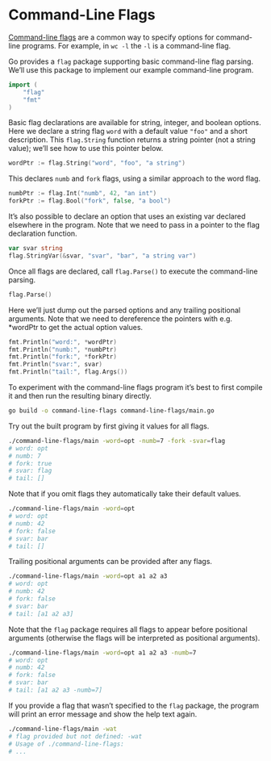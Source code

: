 # Command-Line Flags

[Command-line flags](https://en.wikipedia.org/wiki/Command-line_interface#Command-line_option) are a common way to specify options for command-line programs. For example, in `wc -l` the `-l` is a command-line flag.

Go provides a `flag` package supporting basic command-line flag parsing. We’ll use this package to implement our example command-line program.

```go
import (
    "flag"
    "fmt"
)
```

Basic flag declarations are available for string, integer, and boolean options. Here we declare a string flag `word` with a default value `"foo"` and a short description. This `flag.String` function returns a string pointer (not a string value); we’ll see how to use this pointer below.

```go
wordPtr := flag.String("word", "foo", "a string")
```

This declares `numb` and `fork` flags, using a similar approach to the word flag.

```go
numbPtr := flag.Int("numb", 42, "an int")
forkPtr := flag.Bool("fork", false, "a bool")
```

It’s also possible to declare an option that uses an existing var declared elsewhere in the program. Note that we need to pass in a pointer to the flag declaration function.

```go
var svar string
flag.StringVar(&svar, "svar", "bar", "a string var")
```

Once all flags are declared, call `flag.Parse()` to execute the command-line parsing.

```go
flag.Parse()
```

Here we’ll just dump out the parsed options and any trailing positional arguments. Note that we need to dereference the pointers with e.g. \*wordPtr to get the actual option values.

```go
fmt.Println("word:", *wordPtr)
fmt.Println("numb:", *numbPtr)
fmt.Println("fork:", *forkPtr)
fmt.Println("svar:", svar)
fmt.Println("tail:", flag.Args())
```

To experiment with the command-line flags program it’s best to first compile it and then run the resulting binary directly.

```sh
go build -o command-line-flags command-line-flags/main.go
```

Try out the built program by first giving it values for all flags.

```sh
./command-line-flags/main -word=opt -numb=7 -fork -svar=flag
# word: opt
# numb: 7
# fork: true
# svar: flag
# tail: []
```

Note that if you omit flags they automatically take their default values.

```sh
./command-line-flags/main -word=opt
# word: opt
# numb: 42
# fork: false
# svar: bar
# tail: []
```

Trailing positional arguments can be provided after any flags.

```sh
./command-line-flags/main -word=opt a1 a2 a3
# word: opt
# numb: 42
# fork: false
# svar: bar
# tail: [a1 a2 a3]
```

Note that the `flag` package requires all flags to appear before positional arguments (otherwise the flags will be interpreted as positional arguments).

```sh
./command-line-flags/main -word=opt a1 a2 a3 -numb=7
# word: opt
# numb: 42
# fork: false
# svar: bar
# tail: [a1 a2 a3 -numb=7]
```

If you provide a flag that wasn’t specified to the `flag` package, the program will print an error message and show the help text again.

```sh
./command-line-flags/main -wat
# flag provided but not defined: -wat
# Usage of ./command-line-flags:
# ...
```
